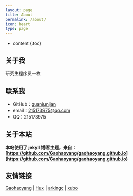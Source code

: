 ```yaml
---
layout: page
title: About
permalink: /about/
icon: heart
type: page
---
```


* content
{:toc}




## 关于我

研究生程序员一枚

## 联系我

* GitHub：[guanjunjian](https://github.com/guanjunjian)
* email：215173975@qq.com
* QQ：215173975


## 关于本站

**本站使用了 jekyll 博客主题，来自：[https://github.com/Gaohaoyang/gaohaoyang.github.io](https://github.com/Gaohaoyang/gaohaoyang.github.io)**

## 友情链接

[Gaohaoyang](https://gaohaoyang.github.io) \| [Hux](http://huangxuan.me) \| [arkingc](https://arkingc.github.io/) \| [xubo](http://blog.xbblfz.site/)
